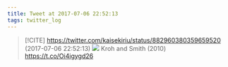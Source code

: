 ```yaml
---
title: Tweet at 2017-07-06 22:52:13
tags: twitter_log
---
```


> [!CITE] https://twitter.com/kaisekiriu/status/882960380359659520 (2017-07-06 22:52:13)
> ![](https://twitter.com/kaisekiriu/status/882960380359659520)
> Kroh and Smith (2010)
> https://t.co/Oi4igygd26
